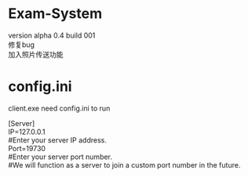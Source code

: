 ﻿# Exam-System
version alpha 0.4 
build 001<br />修复bug</br>加入照片传送功能</br><h1> config.ini</h1>
client.exe need config.ini to run<br />
<p></p>
[Server]<br />
IP=127.0.0.1<br />#Enter your server IP address.<br />
Port=19730<br />#Enter your server port number.<br />#We will function as a server to join a custom port number in the future.
